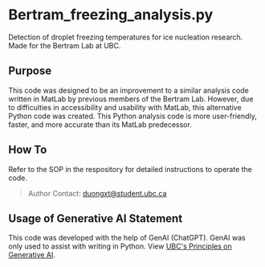 # Bertram_freezing_analysis.py
Detection of droplet freezing temperatures for ice nucleation research. Made for the Bertram Lab at UBC.

## Purpose
This code was designed to be an improvement to a similar analysis code written in MatLab by previous members of the Bertram Lab. However, due to difficulties in accessibility and usability with MatLab, this alternative Python code was created. This Python analysis code is more user-friendly, faster, and more accurate than its MatLab predecessor.

## How To
Refer to the SOP in the respository for detailed instructions to operate the code.
> Author Contact: duongxt@student.ubc.ca

## Usage of Generative AI Statement
This code was developed with the help of GenAI (ChatGPT). GenAI was only used to assist with writing in Python. View [UBC's Principles on Generative AI](https://genai.ubc.ca/guidance/principles/).

